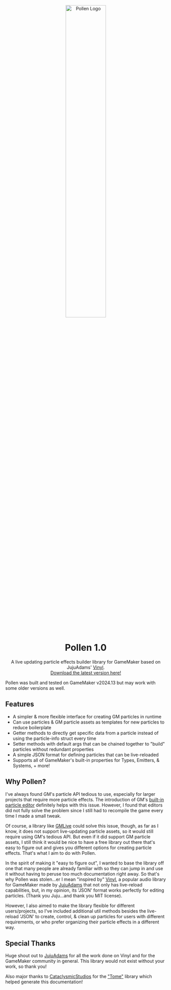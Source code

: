 <p align="center">
  <img src=https://i.imgur.com/DnBMqSZ.png alt="Pollen Logo" width="50%">
</p>
<h1 align="center">Pollen 1.0</h1>

<p align="center">
A live updating particle effects builder library for GameMaker based on JujuAdams' <a href="https://www.jujuadams.com/Vinyl/#/6.2/README">Vinyl</a>.<br>
<a href="https://github.com/MorphoMonarchy/Pollen">Download the latest version here!</a>
</p>

<p class="warn">Pollen was built and tested on GameMaker v2024.13 but may work with some older versions as well.</p>

## Features

* A simpler & more flexible interface for creating GM particles in runtime  
* Can use particles & GM particle assets as templates for new particles to reduce boilerplate  
* Getter methods to directly get specific data from a particle instead of using the particle-info struct every time  
* Setter methods with default args that can be chained together to "build" particles without redundant properties  
* A simple JSON format for defining particles that can be live-reloaded  
* Supports all of GameMaker's built-in properties for Types, Emitters, & Systems, + more!

## Why Pollen?

I've always found GM's particle API tedious to use, especially for larger projects that require more particle effects. The introduction of GM's [built-in particle editor](https://manual.gamemaker.io/monthly/en/The_Asset_Editors/Particle_Systems.htm) definitely helps with this issue. However, I found that editors did not fully solve the problem since I still had to recompile the game every time I made a small tweak. 

Of course, a library like [GMLive](https://yellowafterlife.itch.io/gamemaker-live) could solve this issue, though, as far as I know, it does not support live-updating particle assets, so it would still require using GM's tedious API. But even if it did support GM particle assets, I still think it would be nice to have a free library out there that's easy to figure out and gives you different options for creating particle effects. That's what I aim to do with Pollen.  

In the spirit of making it "easy to figure out", I wanted to base the library off one that many people are already familiar with so they can jump in and use it without having to peruse too much documentation right away. So that's why Pollen was stolen...er I mean "inspired by" [Vinyl](https://www.jujuadams.com/Vinyl/#/6.2/README), a popular audio library for GameMaker made by [JujuAdams](https://github.com/jujuadams) that not only has live-reload capabilities, but, in my opinion, its 'JSON' format works perfectly for editing particles. (Thank you Juju...and thank you MIT license). 

However, I also aimed to make the library flexible for different users/projects, so I've included additional util methods besides the live-reload 'JSON' to create, control, & clean up particles for users with different requirements, or who prefer organizing their particle effects in a different way.  

## Special Thanks

Huge shout out to [JujuAdams](https://github.com/jujuadams) for all the work done on Vinyl and for the GameMaker community in general. This library would not exist without your work, so thank you!

Also major thanks to [CataclysmicStudios](https://github.com/CataclysmicStudios) for the ["Tome"](https://github.com/CataclysmicStudios/Tome) library which helped generate this documentation!